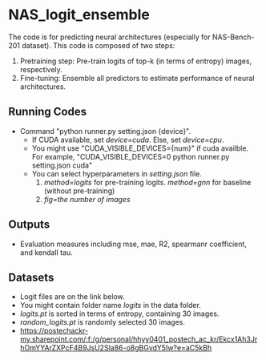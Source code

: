 # NAS_logit_ensemble

The code is for predicting neural architectures (especially for NAS-Bench-201 dataset).
This code is composed of two steps:
1. Pretraining step: Pre-train logits of top-k (in terms of entropy) images, respectively. 
2. Fine-tuning: Ensemble all predictors to estimate performance of neural architectures.

## Running Codes
- Command "python runner.py setting.json {device}".
  - If CUDA available, set *device=cuda*. Else, set *device=cpu*.
  - You might use "CUDA_VISIBLE_DEVICES={num}" if cuda availble. For example, "CUDA_VISIBLE_DEVICES=0 python runner.py setting.json cuda"
  - You can select hyperparameters in *setting.json* file.
    1. *method=logits* for pre-training logits. *method=gnn* for baseline (without pre-training)
    2. *fig=the number of images*

## Outputs
- Evaluation measures including mse, mae, R2, spearmanr coefficient, and kendall tau. 

## Datasets
- Logit files are on the link below.
- You might contain folder name *logits* in the data folder.
- *logits.pt* is sorted in terms of entropy, containing 30 images.
- *random_logits.pt* is randomly selected 30 images.
- https://postechackr-my.sharepoint.com/:f:/g/personal/hhyy0401_postech_ac_kr/Ekcx1Ah3JrhOmYYArZXPcF4B9JsU2Sla86-o8gBGvdY5Iw?e=aC5kBh
